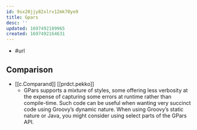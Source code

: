 ```yaml
---
id: 9sx20jjy82xlrv12mk70yo9
title: Gpars
desc: ''
updated: 1697492189965
created: 1697492164631
---
```


- #url 

## Comparison

- [[c.Comparand]] [[prdct.pekko]]
  - GPars supports a mixture of styles, some offering less verbosity at the expense of capturing some errors at runtime rather than compile-time. Such code can be useful when wanting very succinct code using Groovy’s dynamic nature. When using Groovy’s static nature or Java, you might consider using select parts of the GPars API.